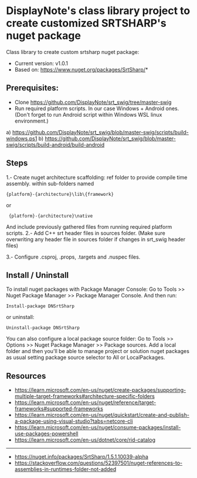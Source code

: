﻿# DisplayNote's class library project to create customized SRTSHARP's nuget package


Class library to create custom srtsharp nuget package:

* Current version: v1.0.1
* Based on: https://www.nuget.org/packages/SrtSharp/*

## Prerequisites:
* Clone https://github.com/DisplayNote/srt_swig/tree/master-swig
* Run required platform scripts. In our case Windows + Android ones. (Don't forget to run Android script within Windows WSL linux environment.)

a) https://github.com/DisplayNote/srt_swig/blob/master-swig/scripts/build-windows.ps1
b) https://github.com/DisplayNote/srt_swig/blob/master-swig/scripts/build-android/build-android

## Steps

1.- Create nuget architecture scaffolding:
ref folder to provide compile time assembly. within sub-folders named 
```shell
{platform}-{architecture}\lib\{framework}
```
 or
```shell
 {platform}-{architecture}\native 
```
And include previously gathered files from running required platform scripts.
2.- Add C++ srt header files in sources folder.
(Make sure overwriting any header file in sources folder if changes in srt_swig header files)

3.- Configure .csproj, .props, .targets and .nuspec files.

## Install / Uninstall

To install nuget packages with Package Manager Console:
Go to Tools >> Nuget Package Manager >> Package Manager Console. And then run:

```shell
Install-package DNSrtSharp
```
or uninstall:
```shell
Uninstall-package DNSrtSharp
```
You can also configure a local package source folder:
Go to Tools >> Options >> Nuget Package Manager >> Package sources. 
Add a local folder and then you'll be able to manage project or solution nuget packages as usual setting package source selector to All or LocalPackages.

## Resources

* https://learn.microsoft.com/en-us/nuget/create-packages/supporting-multiple-target-frameworks#architecture-specific-folders
* https://learn.microsoft.com/en-us/nuget/reference/target-frameworks#supported-frameworks
* https://learn.microsoft.com/en-us/nuget/quickstart/create-and-publish-a-package-using-visual-studio?tabs=netcore-cli
* https://learn.microsoft.com/en-us/nuget/consume-packages/install-use-packages-powershell
* https://learn.microsoft.com/en-us/dotnet/core/rid-catalog
---
* https://nuget.info/packages/SrtSharp/1.5.1.10039-alpha
* https://stackoverflow.com/questions/52397501/nuget-references-to-assemblies-in-runtimes-folder-not-added